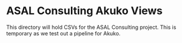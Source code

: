 # ASAL Consulting Akuko Views

This directory will hold CSVs for the ASAL Consulting project. This is temporary as we test out a pipeline for Akuko.